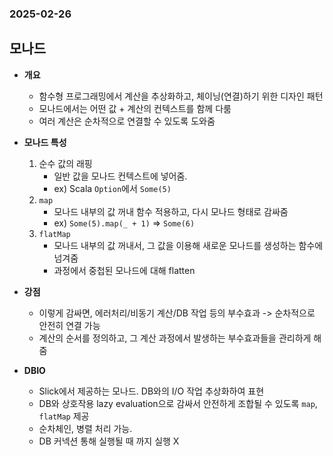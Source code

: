 ### 2025-02-26

## 모나드
- **개요**
  - 함수형 프로그래밍에서 계산을 추상화하고, 체이닝(연결)하기 위한 디자인 패턴
  - 모나드에서는 어떤 값 + 계산의 컨텍스트를 함께 다룸
  - 여러 계산은 순차적으로 연결할 수 있도록 도와줌

- **모나드 특성**
  1. 순수 값의 래핑
     - 일반 값을 모나드 컨텍스트에 넣어줌.
     - ex) Scala `Option`에서 `Some(5)`
  2. `map`
     - 모나드 내부의 값 꺼내 함수 적용하고, 다시 모나드 형태로 감싸줌
     - ex) `Some(5).map(_ + 1)` => `Some(6)`
  3. `flatMap`
     - 모나드 내부의 값 꺼내서, 그 값을 이용해 새로운 모나드를 생성하는 함수에 넘겨줌
     - 과정에서 중첩된 모나드에 대해 flatten

- **강점**
  - 이렇게 감싸면, 에러처리/비동기 계산/DB 작업 등의 부수효과 -> 순차적으로 안전히 연결 가능
  - 계산의 순서를 정의하고, 그 계산 과정에서 발생하는 부수효과들을 관리하게 해줌

- **DBIO**
  - Slick에서 제공하는 모나드. DB와의 I/O 작업 추상화하여 표현
  - DB와 상호작용 lazy evaluation으로 감싸서 안전하게 조합될 수 있도록 `map`, `flatMap` 제공
  - 순차체인, 병렬 처리 가능. 
  - DB 커넥션 통해 실행될 때 까지 실행 X
